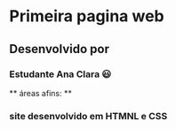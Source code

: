 # Primeira pagina web
## Desenvolvido por
### Estudante Ana Clara :smiley:
** áreas afins: **
### site desenvolvido em HTMNL e CSS
